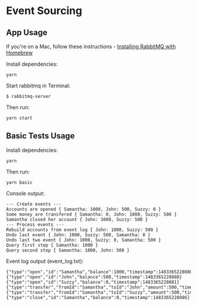 # Event Sourcing

## App Usage

If you're on a Mac, follow these instructions - [Installing RabbitMQ with Homebrew](https://www.rabbitmq.com/install-homebrew.html)

Install dependencies:
```
yarn
```

Start rabbitmq in Terminal:
```
$ rabbitmq-server
```

Then run:
```
yarn start
```

## Basic Tests Usage

Install dependencies:
```
yarn
```

Then run:
```
yarn basic
```

Console output:

```
--- Create events ---
Accounts are opened { Samantha: 1000, John: 500, Suzzy: 0 }
Some money are transfered { Samantha: 0, John: 1000, Suzzy: 500 }
Samantha closed her account { John: 1000, Suzzy: 500 }
--- Process events ---
Rebuild accounts from event log { John: 1000, Suzzy: 500 }
Undo last event { John: 1000, Suzzy: 500, Samantha: 0 }
Undo last two event { John: 1000, Suzzy: 0, Samantha: 500 }
Query first step { Samantha: 1000 }
Query second step { Samantha: 1000, John: 500 }
```

Event log output (event_log.txt):

```
{"type":"open","id":"Samantha","balance":1000,"timestamp":1483365228080}
{"type":"open","id":"John","balance":500,"timestamp":1483365228080}
{"type":"open","id":"Suzzy","balance":0,"timestamp":1483365228081}
{"type":"transfer","fromId":"Samantha","toId":"John","amount":500,"timestamp":1483365228085}
{"type":"transfer","fromId":"Samantha","toId":"Suzzy","amount":500,"timestamp":1483365228086}
{"type":"close","id":"Samantha","balance":0,"timestamp":1483365228086}
```
